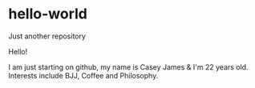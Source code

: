 # hello-world
Just another repository

Hello!

I am just starting on github, my name is Casey James & I'm 22 years old. Interests include BJJ, Coffee and Philosophy. 
